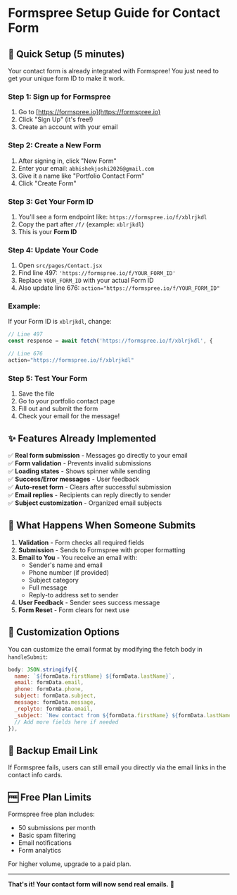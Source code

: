 # Formspree Setup Guide for Contact Form

## 🚀 Quick Setup (5 minutes)

Your contact form is already integrated with Formspree! You just need to get your unique form ID to make it work.

### Step 1: Sign up for Formspree
1. Go to [https://formspree.io](https://formspree.io)
2. Click "Sign Up" (it's free!)
3. Create an account with your email

### Step 2: Create a New Form
1. After signing in, click "New Form"
2. Enter your email: `abhishekjoshi2026@gmail.com`
3. Give it a name like "Portfolio Contact Form"
4. Click "Create Form"

### Step 3: Get Your Form ID
1. You'll see a form endpoint like: `https://formspree.io/f/xblrjkdl`
2. Copy the part after `/f/` (example: `xblrjkdl`)
3. This is your **Form ID**

### Step 4: Update Your Code
1. Open `src/pages/Contact.jsx`
2. Find line 497: `'https://formspree.io/f/YOUR_FORM_ID'`
3. Replace `YOUR_FORM_ID` with your actual Form ID
4. Also update line 676: `action="https://formspree.io/f/YOUR_FORM_ID"`

### Example:
If your Form ID is `xblrjkdl`, change:
```javascript
// Line 497
const response = await fetch('https://formspree.io/f/xblrjkdl', {

// Line 676  
action="https://formspree.io/f/xblrjkdl"
```

### Step 5: Test Your Form
1. Save the file
2. Go to your portfolio contact page
3. Fill out and submit the form
4. Check your email for the message!

## ✨ Features Already Implemented

✅ **Real form submission** - Messages go directly to your email  
✅ **Form validation** - Prevents invalid submissions  
✅ **Loading states** - Shows spinner while sending  
✅ **Success/Error messages** - User feedback  
✅ **Auto-reset form** - Clears after successful submission  
✅ **Email replies** - Recipients can reply directly to sender  
✅ **Subject customization** - Organized email subjects  

## 🎯 What Happens When Someone Submits

1. **Validation** - Form checks all required fields
2. **Submission** - Sends to Formspree with proper formatting
3. **Email to You** - You receive an email with:
   - Sender's name and email
   - Phone number (if provided)
   - Subject category
   - Full message
   - Reply-to address set to sender
4. **User Feedback** - Sender sees success message
5. **Form Reset** - Form clears for next use

## 🔧 Customization Options

You can customize the email format by modifying the fetch body in `handleSubmit`:

```javascript
body: JSON.stringify({
  name: `${formData.firstName} ${formData.lastName}`,
  email: formData.email,
  phone: formData.phone,
  subject: formData.subject,
  message: formData.message,
  _replyto: formData.email,
  _subject: `New contact from ${formData.firstName} ${formData.lastName}`,
  // Add more fields here if needed
}),
```

## 📧 Backup Email Link

If Formspree fails, users can still email you directly via the email links in the contact info cards.

## 🆓 Free Plan Limits

Formspree free plan includes:
- 50 submissions per month
- Basic spam filtering
- Email notifications
- Form analytics

For higher volume, upgrade to a paid plan.

---

**That's it! Your contact form will now send real emails.** 🎉